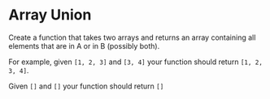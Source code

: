 # Array Union

Create a function that takes two arrays and returns an array containing all elements that are in A or in B (possibly both). 

For example, given `[1, 2, 3]` and `[3, 4]` your function should return `[1, 2, 3, 4]`.

Given `[]` and `[]` your function should return `[]`
